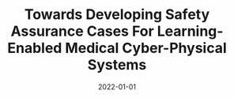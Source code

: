 ---
title: "Towards Developing Safety Assurance Cases For Learning-Enabled Medical Cyber-Physical Systems"
date: 2022-01-01
venue: ""
paperurl: https://doi.org/10.48550/arXiv.2211.15413
authors: "Maryam Bagheri, Josephine Lamp, Xugui Zhou, Lu Feng and Homa Alemzadeh"
---